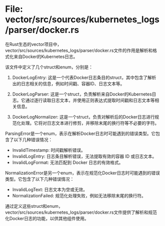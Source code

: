 # File: vector/src/sources/kubernetes_logs/parser/docker.rs

在Rust生态的vector项目中，vector/src/sources/kubernetes_logs/parser/docker.rs文件的作用是解析和格式化来自Docker的Kubernetes日志。

该文件中定义了几个struct和enum，分别是：

1. DockerLogEntry: 这是一个代表Docker日志条目的struct，其中包含了解析出的日志相关的信息，例如时间戳、容器ID、日志文本等。

2. DockerLogParser: 这是一个struct，负责解析来自Docker的Kubernetes日志。它通过逐行读取日志文本，并使用正则表达式提取时间戳和日志文本等相关信息。

3. DockerLogNormalizer: 这是一个struct，负责对解析后的Docker日志进行规范化处理。它将对日志文本进行修剪，并移除末尾的换行符等不必要的字符。

ParsingError是一个enum，表示在解析Docker日志时可能遇到的错误类型。它包含了以下几种错误情况：

- InvalidTimestamp: 时间戳解析错误。
- InvalidLogEntry: 日志条目解析错误，无法提取有效的容器 ID 或日志文本。
- InvalidLogFormat: 无法匹配到 Docker 日志的有效格式。

NormalizationError是另一个enum，表示在规范化Docker日志时可能遇到的错误类型。它包含了以下几种错误情况：

- InvalidLogText: 日志文本为空或无效。
- NormalizationFailed: 规范化处理失败，例如无法移除末尾的换行符。

通过定义这些struct和enum，vector/src/sources/kubernetes_logs/parser/docker.rs文件提供了解析和规范化Docker日志的功能，以供其他组件使用。


